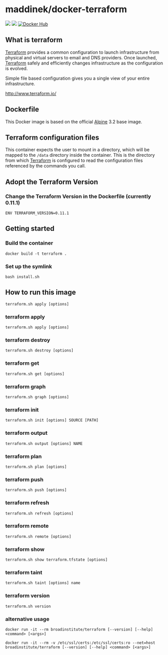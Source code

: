 # maddinek/docker-terraform
[![](https://images.microbadger.com/badges/image/broadinstitute/terraform.svg)](http://microbadger.com/images/broadinstitute/terraform "Get your own image badge on microbadger.com")
[![](https://images.microbadger.com/badges/version/broadinstitute/terraform.svg)](https://hub.docker.com/r/broadinstitute/terraform/)
[![Docker Hub](http://img.shields.io/docker/pulls/broadinstitute/terraform.svg)](https://hub.docker.com/r/broadinstitute/terraform/)

## What is terraform

[Terraform][1] provides a common configuration to launch infrastructure from physical and virtual servers to email and DNS providers. Once launched, [Terraform][1] safely and efficiently changes infrastructure as the configuration is evolved.

Simple file based configuration gives you a single view of your entire infrastructure.

http://www.terraform.io/

## Dockerfile

This Docker image is based on the official [Alpine][2] 3.2 base image.

## Terraform configuration files

This container expects the user to mount in a directory, which will be mapped to the `/data` directory inside the container.  This is the directory from which [Terraform][1] is configured to read the configuration files referenced by the commands you call.

## Adopt the Terraform Version

### Change the Terraform Version in the Dockerfile (currently 0.11.1)

```
ENV TERRAFORM_VERSION=0.11.1
```


## Getting started

### Build the container

```
docker build -t terraform .
```

### Set up the symlink

```
bash install.sh
```

## How to run this image

```
terraform.sh apply [options]
```

### terraform apply

```
terraform.sh apply [options]
```

### terraform destroy

```
terraform.sh destroy [options]
```

### terraform get

```
terraform.sh get [options]
```

### terraform graph

```
terraform.sh graph [options]
```

### terraform init

```
terraform.sh init [options] SOURCE [PATH]
```

### terraform output

```
terraform.sh output [options] NAME
```

### terraform plan

```
terraform.sh plan [options]
```

### terraform push

```
terraform.sh push [options]
```

### terraform refresh

```
terraform.sh refresh [options]
```

### terraform remote

```
terraform.sh remote [options]
```

### terraform show

```
terraform.sh show terraform.tfstate [options]
```

### terraform taint

```
terraform.sh taint [options] name
```

### terraform version

```
terraform.sh version
```

### alternative usage

```
docker run -it --rm broadinstitute/terraform [--version] [--help] <command> [<args>]
```

```
docker run -it --rm -v /etc/ssl/certs:/etc/ssl/certs:ro --net=host broadinstitute/terraform [--version] [--help] <command> [<args>]
```

[1]: http://www.terraform.io/ "Terraform"
[2]: https://registry.hub.docker.com/_/alpine "Alpine"
[3]: https://github.com/broadinstitute/docker-terraform "Origin"
